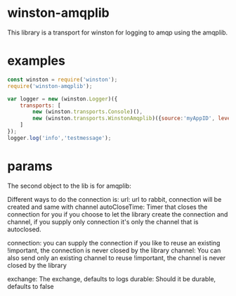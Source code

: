 # winston-amqplib

This library is a transport for winston for logging to amqp using the amqplib.

# examples
```javascript
const winston = require('winston');
require('winston-amqplib');

var logger = new (winston.Logger)({
	transports: [
		new (winston.transports.Console)(),
		new (winston.transports.WinstonAmqplib)({source:'myAppID', level:'info', correlationId:'id used for tracking messages'},{url:'url to rabbit',})
	]
});        
logger.log('info','testmessage');
```


# params
The second object to the lib is for amqplib:

Different ways to do the connection is:
url: url to rabbit, connection will be created and same with channel
autoCloseTime: Timer that closes the connection for you if you choose to let the library create the connection and channel, if you supply only connection it's only the channel that is autoclosed.

connection: you can supply the connection if you like to reuse an existing !important, the connection is never closed by the library
channel: You can also send only an existing channel to reuse !important, the channel is never closed by the library



exchange: The exchange, defaults to logs
durable: Should it be durable, defaults to false